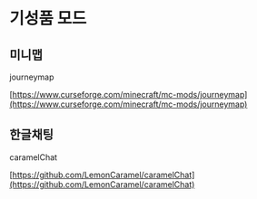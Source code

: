 # 기성품 모드

## 미니맵

journeymap

[https://www.curseforge.com/minecraft/mc-mods/journeymap](https://www.curseforge.com/minecraft/mc-mods/journeymap)

## 한글채팅

caramelChat

[https://github.com/LemonCaramel/caramelChat](https://github.com/LemonCaramel/caramelChat)

